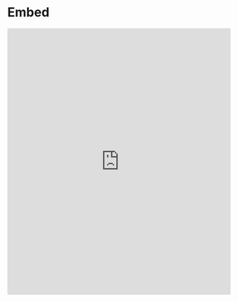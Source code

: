# Embed

<iframe height="600px" width="100%" src="https://repl.it/@msaunby/swap-variables?lite=true" scrolling="no" frameborder="no" allowtransparency="true" allowfullscreen="true" sandbox="allow-forms allow-pointer-lock allow-popups allow-same-origin allow-scripts allow-modals"></iframe>
